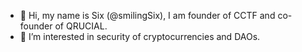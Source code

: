 - 👋 Hi, my name is Six (@smilingSix), I am founder of CCTF and co-founder of QRUCIAL.
- 👀 I’m interested in security of cryptocurrencies and DAOs.
